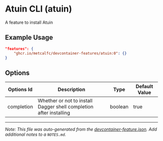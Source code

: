 
# Atuin CLI (atuin)

A feature to install Atuin

## Example Usage

```json
"features": {
    "ghcr.io/metcalfc/devcontainer-features/atuin:0": {}
}
```

## Options

| Options Id | Description | Type | Default Value |
|-----|-----|-----|-----|
| completion | Whether or not to install Dagger shell completion after installing | boolean | true |



---

_Note: This file was auto-generated from the [devcontainer-feature.json](https://github.com/metcalfc/devcontainer-features/blob/main/src/atuin/devcontainer-feature.json).  Add additional notes to a `NOTES.md`._
